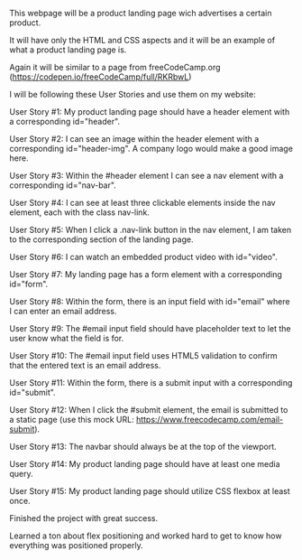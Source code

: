 This webpage will be a product landing page wich advertises a certain product.

It will have only the HTML and CSS aspects and it will be an example of what a product landing page is.

Again it will be similar to a page from freeCodeCamp.org (https://codepen.io/freeCodeCamp/full/RKRbwL)


I will be following these User Stories and use them on my website:

User Story #1: My product landing page should have a header element with a corresponding id="header".

User Story #2: I can see an image within the header element with a corresponding id="header-img". A company logo would make a good image here.

User Story #3: Within the #header element I can see a nav element with a corresponding id="nav-bar".

User Story #4: I can see at least three clickable elements inside the nav element, each with the class nav-link.

User Story #5: When I click a .nav-link button in the nav element, I am taken to the corresponding section of the landing page.

User Story #6: I can watch an embedded product video with id="video".

User Story #7: My landing page has a form element with a corresponding id="form".

User Story #8: Within the form, there is an input field with id="email" where I can enter an email address.

User Story #9: The #email input field should have placeholder text to let the user know what the field is for.

User Story #10: The #email input field uses HTML5 validation to confirm that the entered text is an email address.

User Story #11: Within the form, there is a submit input with a corresponding id="submit".

User Story #12: When I click the #submit element, the email is submitted to a static page (use this mock URL: https://www.freecodecamp.com/email-submit).

User Story #13: The navbar should always be at the top of the viewport.

User Story #14: My product landing page should have at least one media query.

User Story #15: My product landing page should utilize CSS flexbox at least once.


Finished the project with great success.

Learned a ton about flex positioning and worked hard to get to know how everything was positioned properly.